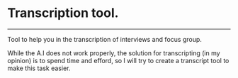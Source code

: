 # Transcription tool.
----

Tool to help you in the transcription of interviews and focus group.


While the A.I does not work properly, the solution for transcripting (in my opinion) is to spend time and efford, so I will try to create a transcript tool to make this task easier.

